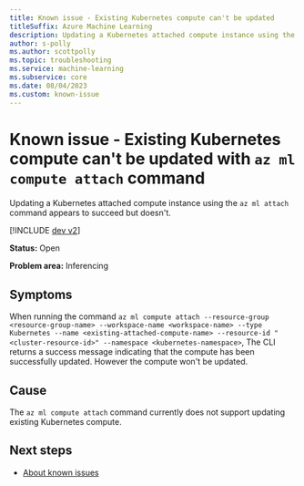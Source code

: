 ```yaml
---
title: Known issue - Existing Kubernetes compute can't be updated
titleSuffix: Azure Machine Learning
description: Updating a Kubernetes attached compute instance using the az ml attach command appears to succeed but doesn't.
author: s-polly
ms.author: scottpolly
ms.topic: troubleshooting  
ms.service: machine-learning
ms.subservice: core
ms.date: 08/04/2023
ms.custom: known-issue
---
```


# Known issue  - Existing Kubernetes compute can't be updated with `az ml compute attach` command

Updating a Kubernetes attached compute instance using the `az ml attach` command appears to succeed but doesn't.
 

[!INCLUDE [dev v2](../includes/machine-learning-dev-v2.md)]

**Status:** Open

**Problem area:** Inferencing

## Symptoms

When running the command `az ml compute attach --resource-group <resource-group-name> --workspace-name <workspace-name> --type Kubernetes --name <existing-attached-compute-name> --resource-id "<cluster-resource-id>" --namespace <kubernetes-namespace>`, The CLI returns a success message indicating that the compute has been successfully updated. However the compute won't be updated.

## Cause

The `az ml compute attach` command currently does not support updating existing Kubernetes compute. 


## Next steps

- [About known issues](azure-machine-learning-known-issues.md)
